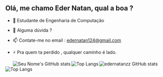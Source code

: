 ## Olá, me chamo Eder Natan, qual a boa ?





- 🤔 Estudante de Engenharia de Computação
- 💬 Alguma dúvida ?
- 📫 Contate-me no email : edernatan124@gmail.com
- ⚡ Pra quem ta perdido , qualquer caminho é lado.

  <div>
  <img align="left" src="https://github-readme-stats.vercel.app/api?username=edernatanzz&theme=onedark&show_icons=true" alt="Seu Nome's GitHub stats" />

  <img align="left" src="https://github-readme-stats.vercel.app/api/top-langs/?username=edernatanzz&theme=onedark" alt="Top Langs" />
</div>


![edernatanzz GitHub stats](https://github-readme-stats.vercel.app/api?username=edernatanzz&theme=onedark&show_icons=true)![Top Langs](https://github-readme-stats.vercel.app/api/top-langs/?username=edernatanzz&theme=onedark)


  
